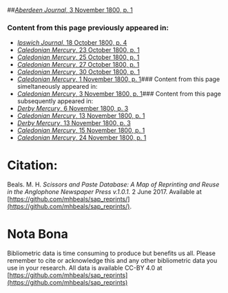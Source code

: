 ##[*Aberdeen Journal*, 3 November 1800, p. 1](https://mhbeals.github.io/sap_html/Aberdeen-Journal/Aberdeen-Journal-3-November-1800-p-1)

### Content from this page previously appeared in:
+ [*Ipswich Journal*, 18 October 1800, p. 4](https://mhbeals.github.io/sap_html/Ipswich-Journal/Ipswich-Journal-18-October-1800-p-4)
+ [*Caledonian Mercury*, 23 October 1800, p. 1](https://mhbeals.github.io/sap_html/Caledonian-Mercury/Caledonian-Mercury-23-October-1800-p-1)
+ [*Caledonian Mercury*, 25 October 1800, p. 1](https://mhbeals.github.io/sap_html/Caledonian-Mercury/Caledonian-Mercury-25-October-1800-p-1)
+ [*Caledonian Mercury*, 27 October 1800, p. 1](https://mhbeals.github.io/sap_html/Caledonian-Mercury/Caledonian-Mercury-27-October-1800-p-1)
+ [*Caledonian Mercury*, 30 October 1800, p. 1](https://mhbeals.github.io/sap_html/Caledonian-Mercury/Caledonian-Mercury-30-October-1800-p-1)
+ [*Caledonian Mercury*, 1 November 1800, p. 1](https://mhbeals.github.io/sap_html/Caledonian-Mercury/Caledonian-Mercury-1-November-1800-p-1)### Content from this page simeltaneously appeared in:
+ [*Caledonian Mercury*, 3 November 1800, p. 1](https://mhbeals.github.io/sap_html/Caledonian-Mercury/Caledonian-Mercury-3-November-1800-p-1)### Content from this page subsequently appeared in:
+ [*Derby Mercury*, 6 November 1800, p. 3](https://mhbeals.github.io/sap_html/Derby-Mercury/Derby-Mercury-6-November-1800-p-3)
+ [*Caledonian Mercury*, 13 November 1800, p. 1](https://mhbeals.github.io/sap_html/Caledonian-Mercury/Caledonian-Mercury-13-November-1800-p-1)
+ [*Derby Mercury*, 13 November 1800, p. 3](https://mhbeals.github.io/sap_html/Derby-Mercury/Derby-Mercury-13-November-1800-p-3)
+ [*Caledonian Mercury*, 15 November 1800, p. 1](https://mhbeals.github.io/sap_html/Caledonian-Mercury/Caledonian-Mercury-15-November-1800-p-1)
+ [*Caledonian Mercury*, 24 November 1800, p. 1](https://mhbeals.github.io/sap_html/Caledonian-Mercury/Caledonian-Mercury-24-November-1800-p-1)
                    
# Citation: 

Beals. M. H. *Scissors and Paste Database: A Map of Reprinting and Reuse in the Anglophone Newspaper Press v.1.0.1.* 2 June 2017. Available at [https://github.com/mhbeals/sap_reprints/](https://github.com/mhbeals/sap_reprints/). 
                    
# Nota Bona

Bibliometric data is time consuming to produce but benefits us all. Please remember to cite or acknowledge this and any other bibliometric data you use in your research. All data is available CC-BY 4.0 at [https://github.com/mhbeals/sap_reprints](https://github.com/mhbeals/sap_reprints)